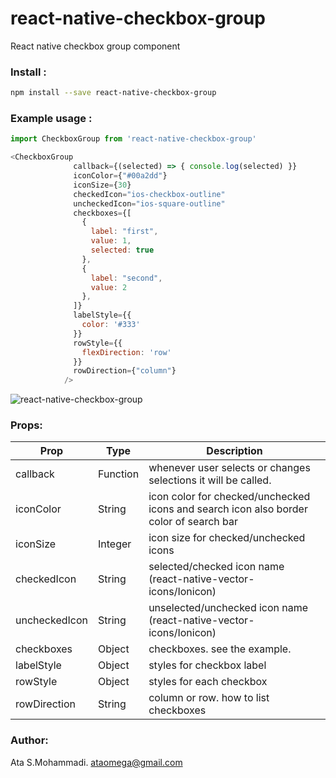 # react-native-checkbox-group
React native checkbox group component

### Install :
```sh
npm install --save react-native-checkbox-group
```
### Example usage :
```javascript
import CheckboxGroup from 'react-native-checkbox-group'

<CheckboxGroup
              callback={(selected) => { console.log(selected) }}
              iconColor={"#00a2dd"}
              iconSize={30}
              checkedIcon="ios-checkbox-outline"
              uncheckedIcon="ios-square-outline"
              checkboxes={[
                {
                  label: "first",
                  value: 1,
                  selected: true
                },
                {
                  label: "second",
                  value: 2
                },
              ]}
              labelStyle={{
                color: '#333'
              }}
              rowStyle={{
                flexDirection: 'row'
              }}
              rowDirection={"column"}
            />
```

![react-native-checkbox-group](https://raw.githubusercontent.com/ataomega/react-native-checkbox-group/master/screenshot.png)

### Props:
| Prop | Type | Description |
| ------ | ------ | ------ |
| callback | Function | whenever user selects or changes selections it will be called. |
| iconColor | String | icon color for checked/unchecked icons and search icon also border color of search bar |
| iconSize | Integer | icon size for checked/unchecked icons |
| checkedIcon | String | selected/checked icon name (react-native-vector-icons/Ionicon) |
| uncheckedIcon | String | unselected/unchecked icon name (react-native-vector-icons/Ionicon) |
| checkboxes | Object | checkboxes. see the example. |
| labelStyle | Object | styles for checkbox label |
| rowStyle | Object | styles for each checkbox |
| rowDirection | String | column or row. how to list checkboxes |

### Author:
Ata S.Mohammadi.
ataomega@gmail.com

